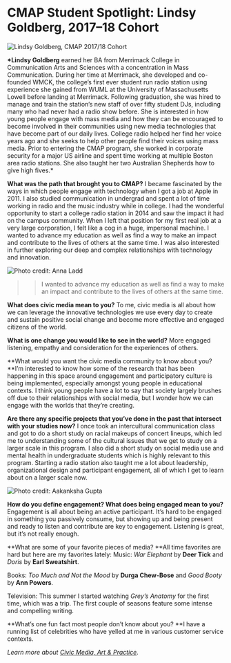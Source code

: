 # CMAP Student Spotlight: Lindsy Goldberg, 2017–18 Cohort

![Lindsy Goldberg, CMAP 2017/18 Cohort](https://res.cloudinary.com/engagement-lab-home/image/upload/v1/homepage-2.0/news/medium/1_TQfk2zzlS5hLiSb9L1Q4gA.jpeg)

**\*Lindsy Goldberg** earned her BA from Merrimack College in Communication Arts and Sciences with a concentration in Mass Communication. During her time at Merrimack, she developed and co-founded WMCK, the college’s first ever student run radio station using experience she gained from WUML at the University of Massachusetts Lowell before landing at Merrimack. Following graduation, she was hired to manage and train the station’s new staff of over fifty student DJs, including many who had never had a radio show before. She is interested in how young people engage with mass media and how they can be encouraged to become involved in their communities using new media technologies that have become part of our daily lives. College radio helped her find her voice years ago and she seeks to help other people find their voices using mass media. Prior to entering the CMAP program, she worked in corporate security for a major US airline and spent time working at multiple Boston area radio stations. She also taught her two Australian Shepherds how to give high fives.\*

**What was the path that brought you to CMAP?**
I became fascinated by the ways in which people engage with technology when I got a job at Apple in 2011. I also studied communication in undergrad and spent a lot of time working in radio and the music industry while in college. I had the wonderful opportunity to start a college radio station in 2014 and saw the impact it had on the campus community. When I left that position for my first real job at a very large corporation, I felt like a cog in a huge, impersonal machine. I wanted to advance my education as well as find a way to make an impact and contribute to the lives of others at the same time. I was also interested in further exploring our deep and complex relationships with technology and innovation.

![Photo credit: Anna Ladd](https://res.cloudinary.com/engagement-lab-home/image/upload/v1/homepage-2.0/news/medium/1_Y1_rWk9dpOe5Bu8uLSu1Fg.jpeg)

> > I wanted to advance my education as well as find a way to make an impact and contribute to the lives of others at the same time.

**What does civic media mean to you?**
To me, civic media is all about how we can leverage the innovative technologies we use every day to create and sustain positive social change and become more effective and engaged citizens of the world.

**What is one change you would like to see in the world?**
More engaged listening, empathy and consideration for the experiences of others.

**What would you want the civic media community to know about you?
**I’m interested to know how some of the research that has been happening in this space around engagement and participatory culture is being implemented, especially amongst young people in educational contexts. I think young people have a lot to say that society largely brushes off due to their relationships with social media, but I wonder how we can engage with the worlds that they’re creating.

**Are there any specific projects that you’ve done in the past that intersect with your studies now?**
I once took an intercultural communication class and got to do a short study on racial makeups of concert lineups, which led me to understanding some of the cultural issues that we get to study on a larger scale in this program. I also did a short study on social media use and mental health in undergraduate students which is highly relevant to this program. Starting a radio station also taught me a lot about leadership, organizational design and participant engagement, all of which I get to learn about on a larger scale now.

![Photo credit: Aakanksha Gupta](https://res.cloudinary.com/engagement-lab-home/image/upload/v1/homepage-2.0/news/medium/1_gVlPSs12biw2YGUl3B8HrQ.jpeg)

**How do you define engagement? What does being engaged mean to you?** Engagement is all about being an active participant. It’s hard to be engaged in something you passively consume, but showing up and being present and ready to listen and contribute are key to engagement. Listening is great, but it’s not really enough.

**What are some of your favorite pieces of media?
**All time favorites are hard but here are my favorites lately: Music: _War Elephant_ by **Deer Tick** and _Doris_ by **Earl Sweatshirt**.

Books: _Too Much and Not the Mood_ by **Durga Chew-Bose** and _Good Booty_ by **Ann Powers**.

Television: This summer I started watching _Grey’s Anatomy_ for the first time, which was a trip. The first couple of seasons feature some intense and compelling writing.

**What’s one fun fact most people don’t know about you?
**I have a running list of celebrities who have yelled at me in various customer service contexts.

_Learn more about [Civic Media, Art & Practice](https://elab.emerson.edu/cmap)._
